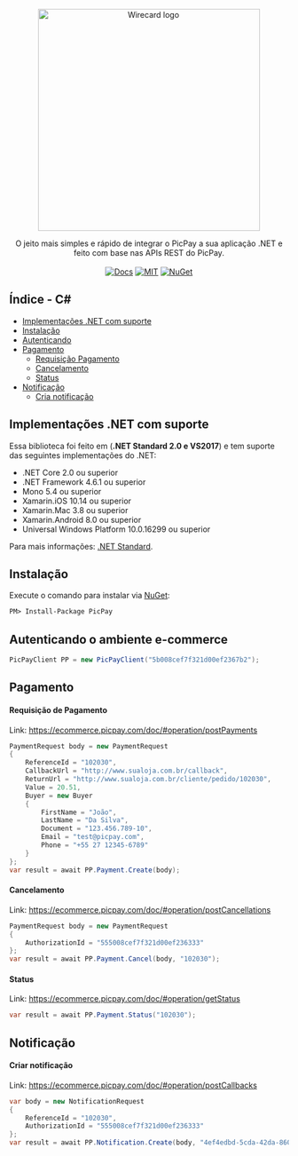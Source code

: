 <p align="center">
  <a href="https://dev.wirecard.com.br/v2.0/">
    <img src="https://res.cloudinary.com/matmiranda/image/upload/v1548888382/PicPay%20%2B%20.NET.jpg" alt="Wirecard logo" width=400>
  </a>
</p>
<p align="center">
    O jeito mais simples e rápido de integrar o PicPay a sua aplicação .NET e feito com base nas APIs REST do PicPay.
  <br>
  <br>
    <a href="https://ecommerce.picpay.com/doc/">
        <img src="https://img.shields.io/badge/Docs-PicPay-orange.svg"
            alt="Docs"></a>
    <a href="https://github.com/matmiranda/PicPay-NET/blob/master/LICENSE">
        <img src="https://img.shields.io/badge/License-MIT-brightgreen.svg"
            alt="MIT"></a>
    <a href="https://www.nuget.org/packages/PicPay">
        <img src="https://img.shields.io/badge/Nuget-v1.0.0-blue.svg"
            alt="NuGet"></a>
</p>

## Índice - C#
- [Implementações .NET com suporte](#implementações-net-com-suporte)
- [Instalação](#instalação)
- [Autenticando](#autenticando-o-ambiente-e-commerce)
- [Pagamento](#pagamento)
  - [Requisição Pagamento](#requisição-pagamento)
  - [Cancelamento](#cancelamento)
  - [Status](#status)
- [Notificação](#notificação)
  - [Cria notificação](#criar-notificação)

## Implementações .NET com suporte
Essa biblioteca foi feito em (**.NET Standard 2.0 e VS2017**) e tem suporte das seguintes implementações do .NET:

* .NET Core 2.0 ou superior
* .NET Framework 4.6.1 ou superior
* Mono 5.4 ou superior
* Xamarin.iOS 10.14 ou superior
* Xamarin.Mac 3.8 ou superior
* Xamarin.Android 8.0 ou superior
* Universal Windows Platform 10.0.16299 ou superior

Para mais informações: [.NET Standard](https://docs.microsoft.com/pt-br/dotnet/standard/net-standard).

## Instalação
Execute o comando para instalar via [NuGet](https://www.nuget.org/packages/PicPay/):

```xml
PM> Install-Package PicPay
```

## Autenticando o ambiente e-commerce
```C#
PicPayClient PP = new PicPayClient("5b008cef7f321d00ef2367b2");
```

## Pagamento
#### Requisição de Pagamento
Link: https://ecommerce.picpay.com/doc/#operation/postPayments

```C#
PaymentRequest body = new PaymentRequest
{
    ReferenceId = "102030",
    CallbackUrl = "http://www.sualoja.com.br/callback",
    ReturnUrl = "http://www.sualoja.com.br/cliente/pedido/102030",
    Value = 20.51,
    Buyer = new Buyer
    {
        FirstName = "João",
        LastName = "Da Silva",
        Document = "123.456.789-10",
        Email = "test@picpay.com",
        Phone = "+55 27 12345-6789"
    }
};
var result = await PP.Payment.Create(body);
```
#### Cancelamento
Link: https://ecommerce.picpay.com/doc/#operation/postCancellations
```C#
PaymentRequest body = new PaymentRequest
{
    AuthorizationId = "555008cef7f321d00ef236333"
};
var result = await PP.Payment.Cancel(body, "102030");
```
#### Status
Link: https://ecommerce.picpay.com/doc/#operation/getStatus
```C#
var result = await PP.Payment.Status("102030");
```

## Notificação
#### Criar notificação
Link: https://ecommerce.picpay.com/doc/#operation/postCallbacks
```C#
var body = new NotificationRequest
{
    ReferenceId = "102030",
    AuthorizationId = "555008cef7f321d00ef236333"
};
var result = await PP.Notification.Create(body, "4ef4edbd-5cda-42da-860b-0e8d7b90c784", "http://www.sualoja.com.br/callback");
```
